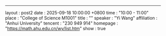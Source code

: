---
layout      : post2
date        : 2025-09-18 10:00:00 +0800
time        : "10:00 - 11:00"
place       : "College of Science M1001"
title       : ""
speaker     : "Yi Wang"
affiliation : "Anhui University"
tencent     : "230 949 914"
homepage    : "https://math.ahu.edu.cn/wy/list.htm"
show        : true

